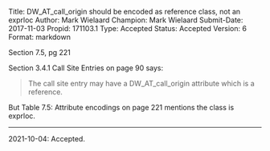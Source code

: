 Title:       DW_AT_call_origin should be encoded as reference class, not an exprloc
Author:      Mark Wielaard
Champion:    Mark Wielaard
Submit-Date: 2017-11-03
Propid:      171103.1
Type:        Accepted
Status:      Accepted
Version:     6
Format:      markdown

Section 7.5, pg 221

Section 3.4.1 Call Site Entries on page 90 says:

> The call site entry may have a DW_AT_call_origin attribute which is a reference.

But Table 7.5: Attribute encodings on page 221 mentions the class is exprloc.

---

2021-10-04:  Accepted.
